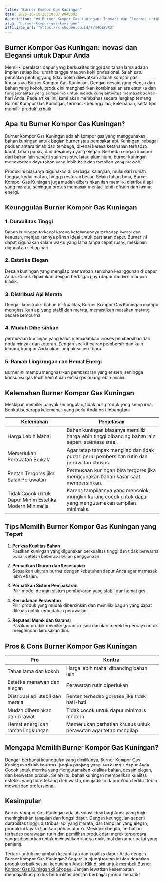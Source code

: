 ```yaml
---
title: "Burner Kompor Gas Kuningan"
date: 2025-10-10T23:10:07.904869Z
description: "## Burner Kompor Gas Kuningan: Inovasi dan Elegansi untuk Dapur Anda..."
slug: "burner-kompor-gas-kuningan"
affiliate_url: "https://s.shopee.co.id/7V44C68VX2"
---
```

## Burner Kompor Gas Kuningan: Inovasi dan Elegansi untuk Dapur Anda

Memiliki peralatan dapur yang berkualitas tinggi dan tahan lama adalah impian setiap ibu rumah tangga maupun koki profesional. Salah satu peralatan penting yang tidak boleh dilewatkan adalah kompor gas, khususnya Burner Kompor Gas Kuningan. Dengan desain yang elegan dan bahan yang kokoh, produk ini menghadirkan kombinasi antara estetika dan fungsionalitas yang sempurna untuk mendukung aktivitas memasak sehari-hari Anda. Pada artikel ini, kami akan membahas secara lengkap tentang Burner Kompor Gas Kuningan, termasuk keunggulan, kelemahan, serta tips memilih produk terbaik.

## Apa Itu Burner Kompor Gas Kuningan?

Burner Kompor Gas Kuningan adalah kompor gas yang menggunakan bahan kuningan untuk bagian burner atau pembakar api. Kuningan, sebagai paduan antara timah dan tembaga, dikenal karena ketahanan terhadap karat, tahan panas, dan desainnya yang elegan. Berbeda dengan kompor dari bahan lain seperti stainless steel atau aluminium, burner kuningan menawarkan daya tahan yang lebih baik dan tampilan yang mewah.

Produk ini biasanya digunakan di berbagai kalangan, mulai dari rumah tangga, kedai makan, hingga restoran besar. Selain tahan lama, Burner Kompor Gas Kuningan juga mudah dibersihkan dan memiliki distribusi api yang merata, sehingga proses memasak menjadi lebih efisien dan hemat energi.

## Keunggulan Burner Kompor Gas Kuningan

### 1. Durabilitas Tinggi

Bahan kuningan terkenal karena ketahanannya terhadap korosi dan keausan, menjadikannya pilihan ideal untuk peralatan dapur. Burner ini dapat digunakan dalam waktu yang lama tanpa cepat rusak, meskipun digunakan setiap hari.

### 2. Estetika Elegan

Desain kuningan yang mengilap menambah sentuhan keanggunan di dapur Anda. Cocok dipadukan dengan berbagai gaya dapur modern maupun klasik.

### 3. Distribusi Api Merata

Dengan konstruksi bahan berkualitas, Burner Kompor Gas Kuningan mampu menghasilkan api yang stabil dan merata, memastikan masakan matang secara sempurna.

### 4. Mudah Dibersihkan

permukaan kuningan yang halus memudahkan proses pembersihan dari noda minyak dan kotoran. Dengan sedikit cairan pembersih dan kain lembut, kompor Anda akan tampak seperti baru.

### 5. Ramah Lingkungan dan Hemat Energi

Burner ini mampu menghasilkan pembakaran yang efisien, sehingga konsumsi gas lebih hemat dan emisi gas buang lebih minim.

## Kelemahan Burner Kompor Gas Kuningan

Meskipun memiliki banyak keunggulan, tidak ada produk yang sempurna. Berikut beberapa kelemahan yang perlu Anda pertimbangkan:

| Kelemahan                         | Penjelasan                                               |
|-----------------------------------|----------------------------------------------------------|
| Harga Lebih Mahal               | Bahan kuningan biasanya memiliki harga lebih tinggi dibanding bahan lain seperti stainless steel. |
| Memerlukan Perawatan Berkala     | Agar tetap tampak mengilap dan tidak pudar, perlu pembersihan rutin dan perawatan khusus. |
| Rentan Tergores jika Salah Perawatan | Permukaan kuningan bisa tergores jika menggunakan bahan kasar saat membersihkan. |
| Tidak Cocok untuk Dapur Minim Estetika Modern Minimalis | Karena tampilannya yang mencolok, mungkin kurang cocok untuk dapur yang mengutamakan tampilan minimalis. |

## Tips Memilih Burner Kompor Gas Kuningan yang Tepat

1. **Periksa Kualitas Bahan**  
Pastikan kuningan yang digunakan berkualitas tinggi dan tidak berwarna pudar setelah beberapa bulan penggunaan.

2. **Perhatikan Ukuran dan Kesesuaian**  
Sesuaikan ukuran burner dengan kebutuhan dapur Anda agar memasak lebih efisien.

3. **Perhatikan Sistem Pembakaran**  
Pilih model dengan sistem pembakaran yang stabil dan hemat gas.

4. **Kemudahan Perawatan**  
Pilih produk yang mudah dibersihkan dan memiliki bagian yang dapat dilepas untuk kemudahan perawatan.

5. **Reputasi Merek dan Garansi**  
Pastikan produk memiliki garansi resmi dan dari merek terpercaya untuk menghindari kerusakan dini.

## Pros & Cons Burner Kompor Gas Kuningan

| Pro                                  | Kontra                                    |
|-------------------------------------|------------------------------------------|
| Tahan lama dan kokoh                | Harga lebih mahal dibanding bahan lain |
| Estetika menawan dan elegan        | Perawatan rutin diperlukan             |
| Distribusi api stabil dan merata   | Rentan terhadap goresan jika tidak hati-hati |
| Mudah dibersihkan dan dirawat      | Tidak cocok untuk dapur minimalis modern  |
| Hemat energi dan ramah lingkungan | Memerlukan perhatian khusus untuk perawatan agar tetap mengilap |

## Mengapa Memilih Burner Kompor Gas Kuningan?

Dengan berbagai keunggulan yang dimilikinya, Burner Kompor Gas Kuningan adalah investasi jangka panjang yang layak untuk dapur Anda. Cocok untuk mereka yang mengutamakan kualitas bahan, desain elegan, dan keawetan produk. Selain itu, bahan kuningan memberikan kualitas estetika yang tidak lekang oleh waktu, menjadikan dapur Anda terlihat lebih mewah dan professional.

## Kesimpulan

Burner Kompor Gas Kuningan adalah solusi ideal bagi Anda yang ingin meningkatkan tampilan dan fungsi dapur. Dengan keunggulan seperti durabilitas tinggi, distribusi api yang merata, dan tampilan yang elegan, produk ini layak dijadikan pilihan utama. Meskipun begitu, perhatian terhadap perawatan rutin dan pemilihan produk dari merek terpercaya sangat dianjurkan untuk memastikan kinerja maksimal dan umur pakai yang panjang.

Tertarik untuk menambah kecantikan dan kualitas dapur Anda dengan Burner Kompor Gas Kuningan? Segera kunjungi tautan ini dan dapatkan produk terbaik sesuai kebutuhan Anda: [Klik di sini untuk membeli Burner Kompor Gas Kuningan di Shopee](https://s.shopee.co.id/7V44C68VX2). Jangan lewatkan kesempatan mendapatkan produk berkualitas dengan berbagai promo menarik!